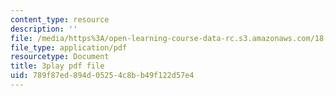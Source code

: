 ```yaml
---
content_type: resource
description: ''
file: /media/https%3A/open-learning-course-data-rc.s3.amazonaws.com/18-06sc-linear-algebra-fall-2011/789f87ed894d05254c8bb49f122d57e4_h0m2tsmSPTI.pdf
file_type: application/pdf
resourcetype: Document
title: 3play pdf file
uid: 789f87ed-894d-0525-4c8b-b49f122d57e4
---
```

